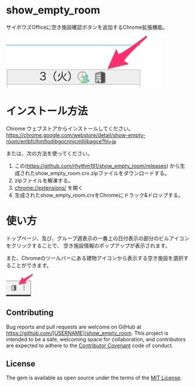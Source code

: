 # show_empty_room
サイボウズOfficeに空き施設確認ボタンを追加するChrome拡張機能。

![スクリーンショット](https://github.com/rhythm191/show_empty_room/raw/master/screenshot.jpg)

# インストール方法

Chrome ウェブストアからインストールしてください。
https://chrome.google.com/webstore/detail/show-empty-room/enlbfclhmfiodjbgocnnjcmllijbagce?hl=ja

または、次の方法を使ってください。

1. この(https://github.com/rhythm191/show_empty_room/releases) から生成されたshow_empty_room.crx.zipファイルをダウンロードする。
2. zipファイルを解凍する。
3. [chrome://extensions/](chrome://extensions/) を開く
4. 生成されたshow_empty_room.crxをChromeにドラック&ドロップする。

# 使い方

トップページ、及び、グループ週表示の一番上の日付表示の部分のビルアイコンをクリックすることで、
空き施設情報のポップアップが表示されます。

また、Chromeのツールバーにある建物アイコンから表示する空き施設を選択することができます。

![スクリーンショット](https://github.com/rhythm191/show_empty_room/raw/master/popup_screenshot.jpg)

## Contributing

Bug reports and pull requests are welcome on GitHub at https://github.com/[USERNAME]/show_empty_room. This project is intended to be a safe, welcoming space for collaboration, and contributors are expected to adhere to the [Contributor Covenant](http://contributor-covenant.org) code of conduct.

## License

The gem is available as open source under the terms of the [MIT License](http://opensource.org/licenses/MIT).
